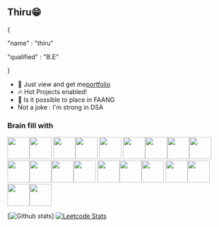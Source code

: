 ## Thiru😁

<div>
  <p>{</p>
  <p>"name" : "thiru"</p>
  <p>"qualified" : "B.E" </p>
  <p>}</p>
</div>

- 👀 Just view and get me[portfolio](https://thiru-s.netlify.app/)                                                 
- 🔥 Hot Projects enabled!
- 🤔 Is it possible to place in FAANG
- Not a joke : I'm strong in DSA

### Brain fill with 
<img height="50" width="50" src="https://img.icons8.com/color/48/000000/java-coffee-cup-logo.png" /><img height="50" width="50" src="https://img.icons8.com/color/48/000000/python.png" /> <img height="50" width="50" src="https://img.icons8.com/color/48/000000/c-programming.png" /><img height="50" width="50" src="https://img.icons8.com/color/48/000000/html-5.png" /> <img height="50" width="50" src="https://img.icons8.com/color/48/000000/css3.png" /> <img height="50" width="50" src="https://img.icons8.com/color/48/000000/sass.png"/><img height="50" width="50" src="https://img.icons8.com/color/344/tailwind_css.png"/><img height="50" width="50" src="https://img.icons8.com/color/48/000000/bootstrap.png" /><img height="50" width="50" src="https://img.icons8.com/color/48/000000/javascript.png"/><img height="50" width="50" src="https://img.icons8.com/color/48/000000/react-native.png"/><img height="50" width="50" src="https://img.icons8.com/color/48/000000/nodejs.png"/><img height="50" width="50" src="https://img.icons8.com/ios-glyphs/344/php.png"/><img height="50" width="50" src="https://img.icons8.com/color/48/000000/mysql-logo.png"/> <img height="50" width="50" src="https://img.icons8.com/color/48/000000/mongodb.png"/><img height="50" width="50" src="https://img.icons8.com/color/48/000000/google-firebase-console.png"/><img height="50" width="50" src="https://img.icons8.com/fluency/344/docker.png"/> <img height="50" width="50" src="https://img.icons8.com/color/48/000000/spring-logo.png"/><img height="50" width="50" src="https://img.icons8.com/color/48/000000/visual-studio-code-2019.png"/><img height="50" width="50" src="https://img.icons8.com/color/50/000000/git.png"/><img height="50" src="https://img.shields.io/badge/Netlify-00C7B7?style=for-the-badge&logo=netlify&logoColor=white"/>


[![Github stats](https://github-readme-stats.vercel.app/api?username=web-thiru&hide=issues,contribs&theme=dark)]
[![Leetcode Stats](https://leetcode.card.workers.dev/?username=thiru-s&theme=auto&width=346)](https://leetcode.com/thiru-s)

